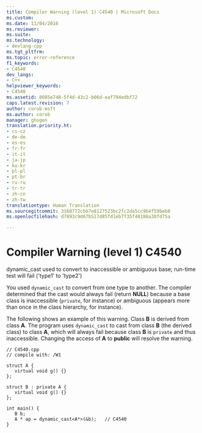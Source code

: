 ```yaml
---
title: Compiler Warning (level 1) C4540 | Microsoft Docs
ms.custom: 
ms.date: 11/04/2016
ms.reviewer: 
ms.suite: 
ms.technology:
- devlang-cpp
ms.tgt_pltfrm: 
ms.topic: error-reference
f1_keywords:
- C4540
dev_langs:
- C++
helpviewer_keywords:
- C4540
ms.assetid: 8085e748-5f4d-43c2-b06d-eaf794edbf72
caps.latest.revision: 7
author: corob-msft
ms.author: corob
manager: ghogen
translation.priority.ht:
- cs-cz
- de-de
- es-es
- fr-fr
- it-it
- ja-jp
- ko-kr
- pl-pl
- pt-br
- ru-ru
- tr-tr
- zh-cn
- zh-tw
translationtype: Human Translation
ms.sourcegitcommit: 3168772cbb7e8127523bc2fc2da5cc9b4f59beb8
ms.openlocfilehash: d7893c9d67b517d85fd1eb7f35f48188a30fd75a

---
```

# Compiler Warning (level 1) C4540
dynamic_cast used to convert to inaccessible or ambiguous base; run-time test will fail ('type1' to 'type2')  
  
 You used `dynamic_cast` to convert from one type to another. The compiler determined that the cast would always fail (return **NULL**) because a base class is inaccessible (`private`, for instance) or ambiguous (appears more than once in the class hierarchy, for instance).  
  
 The following shows an example of this warning. Class **B** is derived from class **A**. The program uses `dynamic_cast` to cast from class **B** (the derived class) to class **A**, which will always fail because class **B** is `private` and thus inaccessible. Changing the access of **A** to **public** will resolve the warning.  
  
```  
// C4540.cpp  
// compile with: /W1  
  
struct A {   
   virtual void g() {}  
};  
  
struct B : private A {  
   virtual void g() {}  
};  
  
int main() {  
   B b;  
   A * ap = dynamic_cast<A*>(&b);   // C4540  
}  
```


<!--HONumber=Jan17_HO2-->


